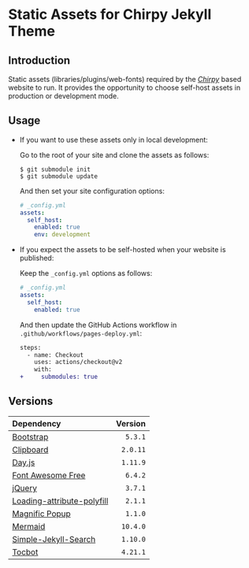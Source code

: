# Static Assets for Chirpy Jekyll Theme

## Introduction

Static assets (libraries/plugins/web-fonts) required by the [_Chirpy_][chirpy] based website to run. It provides the opportunity to choose self-host assets in production or development mode.

## Usage

- If you want to use these assets only in local development:

  Go to the root of your site and clone the assets as follows:

  ```console
  $ git submodule init
  $ git submodule update
  ```

  And then set your site configuration options:

  ```yml
  # _config.yml
  assets:
    self_host:
      enabled: true
      env: development
  ```

- If you expect the assets to be self-hosted when your website is published:

  Keep the `_config.yml` options as follows:

  ```yml
  # _config.yml
  assets:
    self_host:
      enabled: true
  ```

  And then update the GitHub Actions workflow in `.github/workflows/pages-deploy.yml`:

  ```diff
  steps:
    - name: Checkout
      uses: actions/checkout@v2
      with:
  +     submodules: true
  ```

## Versions

| Dependency                                               |  Version |
| :------------------------------------------------------- | -------: |
| [Bootstrap][bootstrap]                                   |  `5.3.1` |
| [Clipboard][clipboard]                                   | `2.0.11` |
| [Day.js][dayjs]                                          | `1.11.9` |
| [Font Awesome Free][fontawesome]                         |  `6.4.2` |
| [jQuery][jquery]                                         |  `3.7.1` |
| [Loading-attribute-polyfill][loading-attribute-polyfill] |  `2.1.1` |
| [Magnific Popup][magnific-popup]                         |  `1.1.0` |
| [Mermaid][mermaid]                                       | `10.4.0` |
| [Simple-Jekyll-Search][simple-jekyll-search]             | `1.10.0` |
| [Tocbot][tocbot]                                         | `4.21.1` |

[assets]: https://github.com/cotes2020/chirpy-static-assets
[chirpy]: https://github.com/cotes2020/jekyll-theme-chirpy

<!-- deps -->

[bootstrap]: https://www.jsdelivr.com/package/npm/bootstrap
[clipboard]: https://www.jsdelivr.com/package/npm/clipboard
[dayjs]: https://www.jsdelivr.com/package/npm/dayjs
[fontawesome]: https://fontawesome.com/download
[jquery]: https://www.jsdelivr.com/package/npm/jquery
[loading-attribute-polyfill]: https://www.jsdelivr.com/package/npm/loading-attribute-polyfill
[magnific-popup]: https://www.jsdelivr.com/package/npm/magnific-popup
[mermaid]: https://www.jsdelivr.com/package/npm/mermaid
[simple-jekyll-search]: https://www.jsdelivr.com/package/npm/simple-jekyll-search
[tocbot]: https://www.jsdelivr.com/package/npm/tocbot
